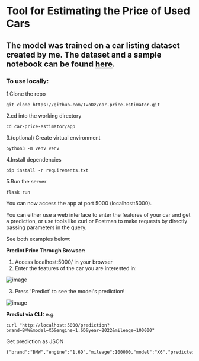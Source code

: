 # Tool for Estimating the Price of Used Cars

## The model was trained on a car listing dataset created by me. The dataset and a sample notebook can be found [here](https://www.kaggle.com/datasets/ivodzalbs/car-price-data-latvia/data).

### To use locally:
 
1.Clone the repo

    git clone https://github.com/IvoDz/car-price-estimator.git
2.cd into the working directory
    
    cd car-price-estimator/app    
3.(optional) Create virtual environment

    python3 -m venv venv
4.Install dependencies

    pip install -r requirements.txt
5.Run the server

    flask run

You can now access the app at port 5000 (localhost:5000).

You can either use a web interface to enter the features of your car and get a prediction, or use tools like curl or Postman to make requests by directly passing parameters in the query.

See both examples below:

**Predict Price Through Browser:**
1. Access localhost:5000/ in your browser
2. Enter the features of the car you are interested in:

![image](https://github.com/IvoDz/car-price-estimator/assets/97388815/06726ab7-404f-4774-91fa-aff66fb9cd84)

3. Press 'Predict' to see the model's prediction!

![image](https://github.com/IvoDz/car-price-estimator/assets/97388815/6e9fe7b9-1ade-41bb-85be-f2c9d63599f4)


**Predict via CLI:**
e.g.

    curl "http://localhost:5000/prediction?brand=BMW&model=X6&engine=1.6D&year=2022&mileage=100000"
Get prediction as JSON

    {"brand":"BMW","engine":"1.6D","mileage":100000,"model":"X6","predicted_price":"43448","year":2022}.
